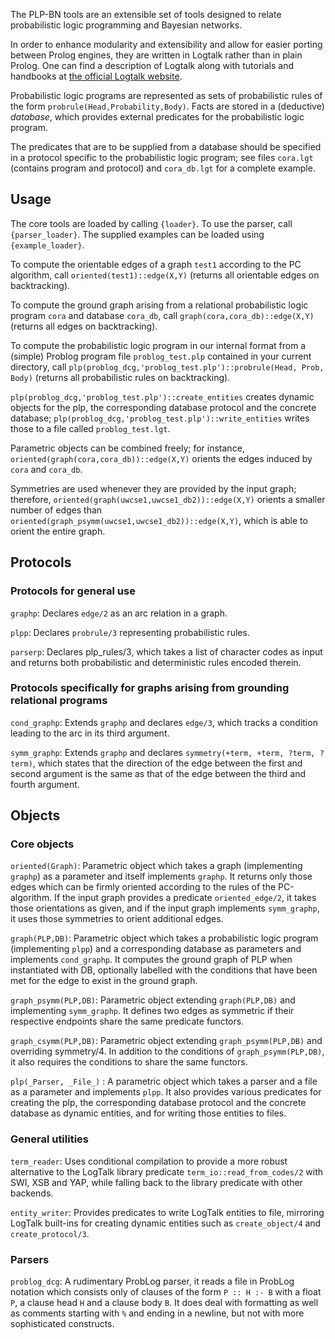 The PLP-BN tools are an extensible set of tools designed to relate probabilistic logic programming and Bayesian networks.

In order to enhance modularity and extensibility and allow for easier porting between Prolog engines, they are written in Logtalk rather than in plain Prolog.
One can find a description of Logtalk along with tutorials and handbooks at [the official Logtalk website](www.logtalk.org).

Probabilistic logic programs are represented as sets of probabilistic rules of the form `probrule(Head,Probability,Body)`.
Facts are stored in a (deductive) *database*, which provides external predicates for the probabilistic logic program.

The predicates that are to be supplied from a database should be specified in a protocol specific to the probabilistic logic program; see files `cora.lgt` (contains program and protocol) and `cora_db.lgt` for a complete example.

## Usage
The core tools are loaded by calling `{loader}`. To use the parser, call `{parser_loader}`. The supplied examples can be loaded using `{example_loader}`.

To compute the orientable edges of a graph `test1` according to the PC algorithm, call `oriented(test1)::edge(X,Y)` (returns all orientable edges on backtracking).

To compute the ground graph arising from a relational probabilistic logic program `cora` and database `cora_db`, call `graph(cora,cora_db)::edge(X,Y)` (returns all edges on backtracking).

To compute the probabilistic logic program in our internal format from a (simple) Problog program file `problog_test.plp` contained in your current directory, call `plp(problog_dcg,'problog_test.plp')::probrule(Head, Prob, Body)` (returns all probabilistic rules on backtracking).

`plp(problog_dcg,'problog_test.plp')::create_entities` creates dynamic objects for the plp, the corresponding database protocol and the concrete database;
`plp(problog_dcg,'problog_test.plp')::write_entities` writes those to a file called `problog_test.lgt`.


Parametric objects can be combined freely; for instance, `oriented(graph(cora,cora_db))::edge(X,Y)` orients the edges induced by  `cora` and `cora_db`.

Symmetries are used whenever they are provided by the input graph; therefore, `oriented(graph(uwcse1,uwcse1_db2))::edge(X,Y)` orients a smaller number of edges than  `oriented(graph_psymm(uwcse1,uwcse1_db2))::edge(X,Y)`, which is able to orient the entire graph.

## Protocols

### Protocols for general use
`graphp`: Declares `edge/2` as an arc relation in a graph.

`plpp`: Declares `probrule/3` representing probabilistic rules.

`parserp`: Declares plp_rules/3, which takes a list of character codes as input and returns both probabilistic and deterministic rules encoded therein.

### Protocols specifically for graphs arising from grounding relational programs
`cond_graphp`: Extends `graphp` and declares `edge/3`, which tracks a condition leading to the arc in its third argument.

`symm_graphp`: Extends `graphp` and declares `symmetry(+term, +term, ?term, ?term)`, which states that the direction of the edge between the first and second argument is the same as that of the edge between the third and fourth argument.

## Objects

### Core objects

`oriented(Graph)`: Parametric object which takes a graph (implementing `graphp`) as a parameter and itself implements `graphp`. It returns only those edges which can be firmly oriented according to the rules of the PC-algorithm. If the input graph provides a predicate `oriented_edge/2`, it takes those orientations as given, and if the input graph implements `symm_graphp`, it uses those symmetries to orient additional edges.

`graph(PLP,DB)`: Parametric object which takes a probabilistic logic program (implementing `plpp`) and a corresponding database as parameters and implements `cond_graphp`. It computes the ground graph of PLP when instantiated with DB, optionally labelled with the conditions that have been met for the edge to exist in the ground graph.

`graph_psymm(PLP,DB)`: Parametric object extending `graph(PLP,DB)` and implementing `symm_graphp`. It defines two edges as symmetric if their respective endpoints share the same predicate functors.

`graph_csymm(PLP,DB)`: Parametric object extending `graph_psymm(PLP,DB)` and overriding symmetry/4. In addition to the conditions of `graph_psymm(PLP,DB)`, it also requires the conditions to share the same functors.

`plp(_Parser, _File_)` : A parametric object which takes a parser and a file as a parameter and implements `plpp`. It also provides various predicates for creating the plp, the corresponding database protocol and the concrete database as dynamic entities, and for writing those entities to files.

### General utilities
`term_reader`: Uses conditional compilation to provide a more robust alternative to the LogTalk library predicate `term_io::read_from_codes/2` with SWI, XSB and YAP, while falling back to the library predicate with other backends.

`entity_writer`: Provides predicates to write LogTalk entities to file, mirroring LogTalk built-ins for creating dynamic entities such as `create_object/4` and `create_protocol/3`.

### Parsers
`problog_dcg`: A rudimentary ProbLog parser, it reads a file in ProbLog notation which consists only of clauses of the form `P :: H :- B` with a float `P`, a clause head `H` and a clause body `B`. It does deal with formatting as well as comments starting with `%` and ending in a newline, but not with more sophisticated constructs.


